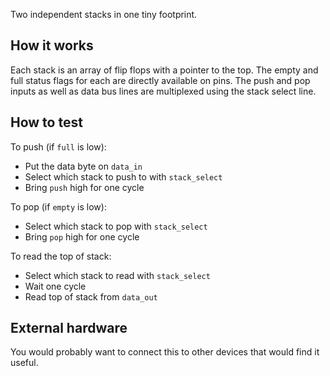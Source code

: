 Two independent stacks in one tiny footprint.

## How it works

Each stack is an array of flip flops with a pointer to the top.  The empty and full
status flags for each are directly available on pins.  The push and pop inputs as
well as data bus lines are multiplexed using the stack select line.

## How to test

To push (if `full` is low):

- Put the data byte on `data_in`
- Select which stack to push to with `stack_select`
- Bring `push` high for one cycle

To pop (if `empty` is low):

- Select which stack to pop with `stack_select`
- Bring `pop` high for one cycle

To read the top of stack:

- Select which stack to read with `stack_select`
- Wait one cycle
- Read top of stack from `data_out`

## External hardware

You would probably want to connect this to other devices that would find it useful.
